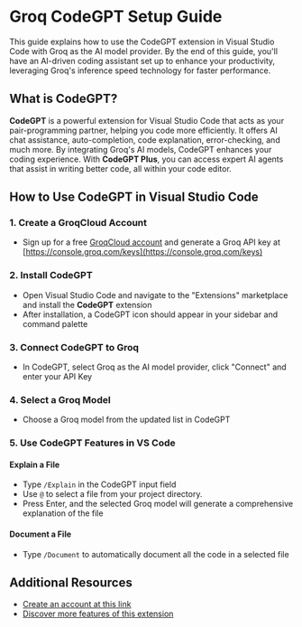 # Groq CodeGPT Setup Guide
This guide explains how to use the CodeGPT extension in Visual Studio Code with Groq as the AI model provider. By the end of this guide, you'll have an AI-driven coding assistant set up to enhance your productivity, leveraging Groq's inference speed technology for faster performance.

## What is CodeGPT?
**CodeGPT** is a powerful extension for Visual Studio Code that acts as your pair-programming partner, helping you code more efficiently. It offers AI chat assistance, auto-completion, code explanation, error-checking, and much more. By integrating Groq's AI models, CodeGPT enhances your coding experience. With **CodeGPT Plus**, you can access expert AI agents that assist in writing better code, all within your code editor.


## How to Use CodeGPT in Visual Studio Code
### 1. Create a GroqCloud Account
- Sign up for a free [GroqCloud account](https://console.groq.com/playground) and generate a Groq API key at [https://console.groq.com/keys](https://console.groq.com/keys)

### 2. Install CodeGPT
- Open Visual Studio Code and navigate to the "Extensions" marketplace and install the **CodeGPT** extension
- After installation, a CodeGPT icon should appear in your sidebar and command palette

### 3. Connect CodeGPT to Groq
- In CodeGPT, select Groq as the AI model provider, click "Connect" and enter your API Key

### 4. Select a Groq Model
- Choose a Groq model from the updated list in CodeGPT

### 5. Use CodeGPT Features in VS Code
#### Explain a File
- Type `/Explain` in the CodeGPT input field
- Use `@` to select a file from your project directory.
- Press Enter, and the selected Groq model will generate a comprehensive explanation of the file

#### Document a File
- Type `/Document` to automatically document all the code in a selected file

## Additional Resources
- [Create an account at this link](https://codegpt.co)
- [Discover more features of this extension](https://docs.codegpt.co/docs/tutorial-features/chat_code_gpt)
